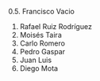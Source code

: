 0.5. Francisco Vacio
1. Rafael Ruiz Rodríguez
2. Moisés Taira
3. Carlo Romero
4. Pedro Gaspar
5. Juan Luis
6. Diego Mota